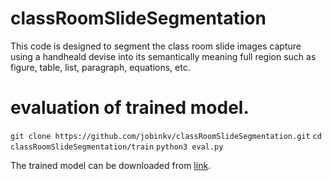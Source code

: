 # classRoomSlideSegmentation
This code is designed to segment the class room slide images capture using a handheald devise into its semantically meaning full region such as figure, table,
list, paragraph, equations, etc.

# evaluation of trained model.
`git clone https://github.com/jobinkv/classRoomSlideSegmentation.git`
`cd classRoomSlideSegmentation/train`
`python3 eval.py`

The trained model can be downloaded from [link](http://10.2.16.142/r1/slide_trained_on_resnet_101.pth).




